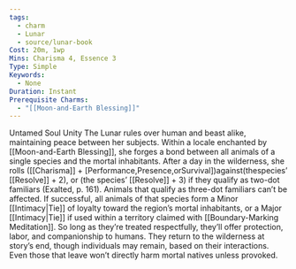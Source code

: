 ```yaml
---
tags:
  - charm
  - Lunar
  - source/lunar-book
Cost: 20m, 1wp
Mins: Charisma 4, Essence 3
Type: Simple
Keywords:
  - None
Duration: Instant
Prerequisite Charms:
  - "[[Moon-and-Earth Blessing]]"
---
```

Untamed Soul Unity The Lunar rules over human and beast alike, maintaining peace between her subjects. Within a locale enchanted by [[Moon-and-Earth Blessing]], she forges a bond between all animals of a single species and the mortal inhabitants. After a day in the wilderness, she rolls ([[Charisma]] + [Performance,Presence,orSurvival])against(thespecies’ [[Resolve]] + 2), or (the species’ [[Resolve]] + 3) if they qualify as two-dot familiars (Exalted, p. 161). Animals that qualify as three-dot familiars can’t be affected. If successful, all animals of that species form a Minor [[Intimacy|Tie]] of loyalty toward the region’s mortal inhabitants, or a Major [[Intimacy|Tie]] if used within a territory claimed with [[Boundary-Marking Meditation]]. So long as they’re treated respectfully, they’ll offer protection, labor, and companionship to humans. They return to the wilderness at story’s end, though individuals may remain, based on their interactions. Even those that leave won’t directly harm mortal natives unless provoked.